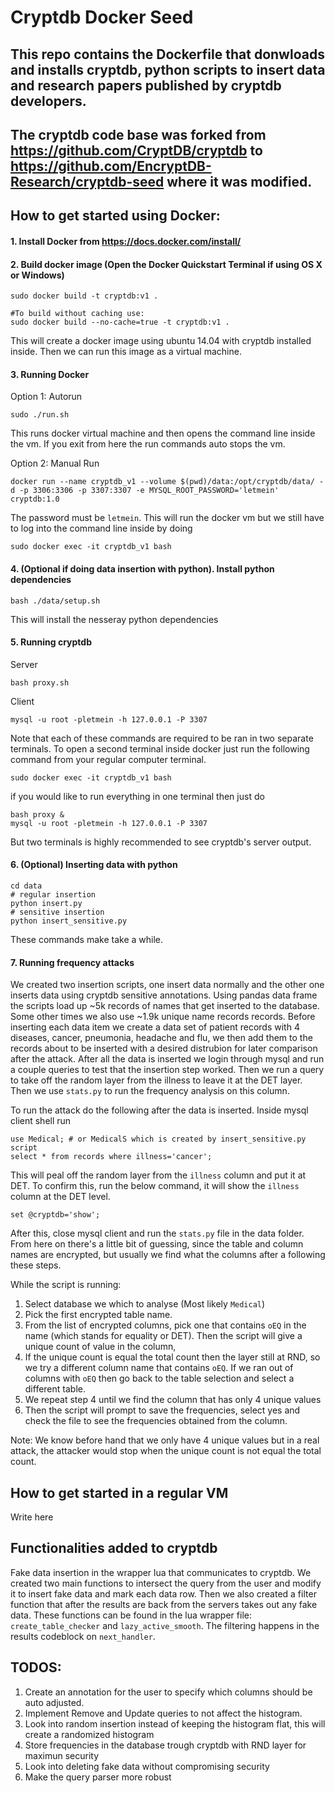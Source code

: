 # Cryptdb Docker Seed

## This repo contains the Dockerfile that donwloads and installs cryptdb, python scripts to insert data and research papers published by cryptdb developers.

##  The cryptdb code base was forked from https://github.com/CryptDB/cryptdb to https://github.com/EncryptDB-Research/cryptdb-seed where it was modified.

## How to get started using Docker:

#### 1. Install Docker from https://docs.docker.com/install/

#### 2. Build docker image (Open the Docker Quickstart Terminal if using OS X or Windows)

    sudo docker build -t cryptdb:v1 .
    
    #To build without caching use:
    sudo docker build --no-cache=true -t cryptdb:v1 .

This will create a docker image using ubuntu 14.04 with cryptdb installed inside. Then we can run this image as a virtual machine.

#### 3. Running Docker

Option 1: Autorun
    
    sudo ./run.sh


This runs docker virtual machine and then opens the command line inside the vm. If you exit from here the run commands auto stops the vm.

Option 2: Manual Run

    docker run --name cryptdb_v1 --volume $(pwd)/data:/opt/cryptdb/data/ -d -p 3306:3306 -p 3307:3307 -e MYSQL_ROOT_PASSWORD='letmein' cryptdb:1.0

The password must be `letmein`. This will run the docker vm but we still have to log into the command line inside by doing

    sudo docker exec -it cryptdb_v1 bash

#### 4. (Optional if doing data insertion with python). Install python dependencies 

    bash ./data/setup.sh

This will install the nesseray python dependencies

#### 5. Running cryptdb 

Server

    bash proxy.sh

Client

    mysql -u root -pletmein -h 127.0.0.1 -P 3307

Note that each of these commands are required to be ran in two separate terminals. To open a second terminal inside docker just run the following command from your regular computer terminal.

    sudo docker exec -it cryptdb_v1 bash

if you would like to run everything in one terminal then just do

    bash proxy &
    mysql -u root -pletmein -h 127.0.0.1 -P 3307

But two terminals is highly recommended to see cryptdb's server output.

#### 6. (Optional) Inserting data with python

    cd data
    # regular insertion
    python insert.py
    # sensitive insertion
    python insert_sensitive.py


These commands make take a while.

#### 7. Running frequency attacks

We created two insertion scripts, one insert data normally and the other one inserts data using cryptdb sensitive annotations. Using pandas data frame the scripts load up ~5k records of names that get inserted to the database. Some other times we also use ~1.9k unique name records records. Before inserting each data item we create a data set of patient records with 4 diseases, cancer, pneumonia, headache and flu, we then add them to the records about to be inserted with a desired distrubion for later comparison after the attack. After all the data is inserted we login through mysql and run a couple queries to test that the insertion step worked. Then we run a query to take off the random layer from the illness to leave it at the DET layer. Then we use `stats.py` to run the frequency analysis on this column. 

To run the attack do the following after the data is inserted. Inside mysql client shell run

    use Medical; # or MedicalS which is created by insert_sensitive.py script
    select * from records where illness='cancer';

This will peal off the random layer from the `illness` column and put it at DET. To confirm this, run the below command, it will show the `illness` column at the DET level.

    set @cryptdb='show';

After this, close mysql client and run the `stats.py` file in the data folder. From here on there's a little bit of guessing, since the table and column names are encrypted, but usually we find what the columns after a following these steps. 

While the script is running: 

1. Select database we which to analyse (Most likely `Medical`)
2. Pick the first encrypted table name. 
3. From the list of encrypted columns, pick one that contains `oEQ` in the name (which stands for equality or DET). Then the script will give a unique count of value in the column, 
4. If the unique count is equal the total count then the layer still at RND, so we try a different column name that contains `oEQ`.  If we ran out of columns with `oEQ` then go back to the table selection and select a different table.
5. We repeat step 4 until we find the column that has only 4 unique values
6. Then the script will prompt to save the frequencies, select yes and check the file to see the frequencies obtained from the column. 

Note: We know before hand that we only have 4 unique values but in a real attack, the attacker would stop when the unique count is not equal the total count. 

## How to get started in a regular VM

Write here 

## Functionalities added to cryptdb

Fake data insertion in the wrapper lua that communicates to cryptdb. We created two main functions to intersect the query from the user
and modify it to insert fake data and mark each data row. Then we also created a filter function that after the results are back from the servers
takes out any fake data. These functions can be found in the lua wrapper file: `create_table_checker` and `lazy_active_smooth`. The filtering happens in the results codeblock on `next_handler`.

## TODOS:

1. Create an annotation for the user to specify which columns should be auto adjusted.
2. Implement Remove and Update queries to not affect the histogram.
3. Look into random insertion instead of keeping the histogram flat, this will create a randomized histogram
4. Store frequencies in the database trough cryptdb with RND layer for maximun security
5. Look into deleting fake data without compromising security
6. Make the query parser more robust